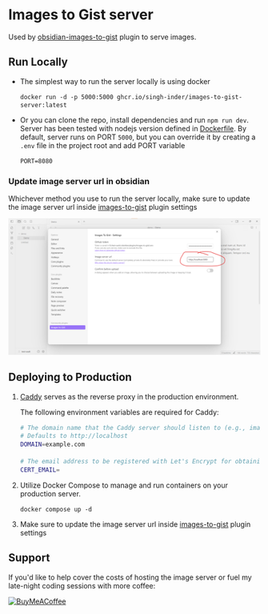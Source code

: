 # Images to Gist server

Used by [obsidian-images-to-gist](https://github.com/singh-inder/obsidian-images-to-gist) plugin to serve images.

## Run Locally

- The simplest way to run the server locally is using docker

  ```
  docker run -d -p 5000:5000 ghcr.io/singh-inder/images-to-gist-server:latest
  ```

- Or you can clone the repo, install dependencies and run `npm run dev`. Server has been tested with nodejs version defined in [Dockerfile](Dockerfile).
  By default, server runs on PORT `5000`, but you can override it by creating a `.env` file in the project root and add PORT variable

  ```
  PORT=8080
  ```

### Update image server url in obsidian

Whichever method you use to run the server locally, make sure to update the image server url inside [images-to-gist](https://github.com/singh-inder/obsidian-images-to-gist) plugin settings

![](images/settings.jpg)

## Deploying to Production

1. [Caddy](https://caddyserver.com) serves as the reverse proxy in the production environment.

   The following environment variables are required for Caddy:

   ```sh
   # The domain name that the Caddy server should listen to (e.g., images.com). same as nginx server_name
   # Defaults to http://localhost
   DOMAIN=example.com

   # The email address to be registered with Let's Encrypt for obtaining SSL certificates.
   CERT_EMAIL=
   ```

2. Utilize Docker Compose to manage and run containers on your production server.

   ```
   docker compose up -d
   ```

3. Make sure to update the image server url inside [images-to-gist](https://github.com/singh-inder/obsidian-images-to-gist) plugin settings

## Support

If you'd like to help cover the costs of hosting the image server or fuel my late-night coding sessions with more coffee:

[<img src="https://cdn.buymeacoffee.com/buttons/v2/default-yellow.png" alt="BuyMeACoffee" width="150">](https://www.buymeacoffee.com/_inder1)
